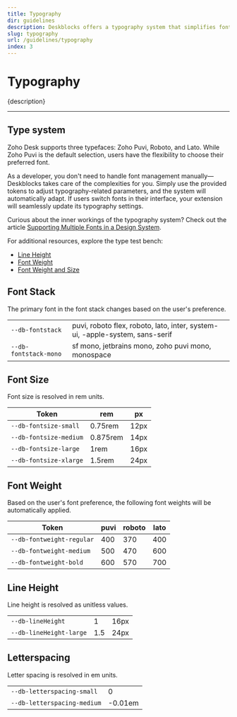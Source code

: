 ```yaml
---
title: Typography
dir: guidelines
description: Deskblocks offers a typography system that simplifies font management, allowing designers and developers to focus on features rather than font specifics.
slug: typography
url: /guidelines/typography
index: 3
---
```


<script>
  import Fig from "$lib/components/Fig.svelte";
  import Info from "$lib/components/Info.svelte";
</script>

# Typography

{description}

---

<Fig lightSrc="/assets/banner/type_light.png" darkSrc="/assets/banner/type_dark.png" height="420" dynamic />

## Type system

Zoho Desk supports three typefaces: Zoho Puvi, Roboto, and Lato. While Zoho Puvi is the default selection, users have the flexibility to choose their preferred font.

As a developer, you don't need to handle font management manually—Deskblocks takes care of the complexities for you. Simply use the provided tokens to adjust typography-related parameters, and the system will automatically adapt. If users switch fonts in their interface, your extension will seamlessly update its typography settings.

<Info type="success" header="Note:" maxWidth="47rem">

Curious about the inner workings of the typography system? Check out the article [Supporting Multiple Fonts in a Design System](https://mohanvadivel.com/thoughts/working-with-multiple-fonts).

For additional resources, explore the type test bench:

- [Line Height](https://imohanvadivel.github.io/nlato-test/line-height.html)
- [Font Weight](https://imohanvadivel.github.io/nlato-test/font-weight.html)
- [Font Weight and Size](https://imohanvadivel.github.io/nlato-test/font-weight-size.html)

</Info>

## Font Stack

The primary font in the font stack changes based on the user's preference.

|                       |                                                                              |
| --------------------- | ---------------------------------------------------------------------------- |
| `--db-fontstack`      | puvi, roboto flex, roboto, lato, inter, system-ui, -apple-system, sans-serif |
| `--db-fontstack-mono` | sf mono, jetbrains mono, zoho puvi mono, monospace                           |

## Font Size

Font size is resolved in rem units.

| Token                  | rem      | px   |
| ---------------------- | -------- | ---- |
| `--db-fontsize-small`  | 0.75rem  | 12px |
| `--db-fontsize-medium` | 0.875rem | 14px |
| `--db-fontsize-large`  | 1rem     | 16px |
| `--db-fontsize-xlarge` | 1.5rem   | 24px |

## Font Weight

Based on the user's font preference, the following font weights will be automatically applied.

| Token                     | puvi | roboto | lato |
| ------------------------- | ---- | ------ | ---- |
| `--db-fontweight-regular` | 400  | 370    | 400  |
| `--db-fontweight-medium`  | 500  | 470    | 600  |
| `--db-fontweight-bold`    | 600  | 570    | 700  |

## Line Height

Line height is resolved as unitless values.

|                         |     |      |
| ----------------------- | --- | ---- |
| `--db-lineHeight`       | 1   | 16px |
| `--db-lineHeight-large` | 1.5 | 24px |

## Letterspacing

Letter spacing is resolved in em units.

|                             |         |
| --------------------------- | ------- |
| `--db-letterspacing-small`  | 0       |
| `--db-letterspacing-medium` | -0.01em |
